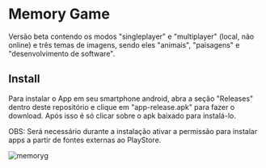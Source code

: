 # Memory Game

Versão beta contendo os modos "singleplayer" e "multiplayer" (local, não online) e três temas de imagens, sendo eles "animais", "paisagens" e "desenvolvimento de software".

## Install

Para instalar o App em seu smartphone android, abra a seção "Releases" dentro deste repositório e clique em "app-release.apk" para fazer o download. Após isso é só clicar sobre o apk baixado para instalá-lo.

OBS: Será necessário durante a instalação ativar a permissão para instalar apps a partir de fontes externas ao PlayStore.

![memoryg](https://user-images.githubusercontent.com/94877176/166091698-f31156f1-c588-44db-8cd9-b49c75dfec68.png)
